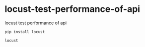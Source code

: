 # locust-test-performance-of-api
locust test performance of api


```
pip install locust
```

```
locust
```